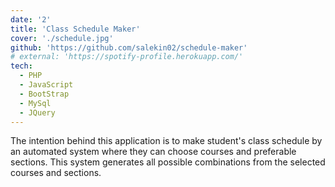 ```yaml
---
date: '2'
title: 'Class Schedule Maker'
cover: './schedule.jpg'
github: 'https://github.com/salekin02/schedule-maker'
# external: 'https://spotify-profile.herokuapp.com/'
tech:
  - PHP
  - JavaScript
  - BootStrap
  - MySql
  - JQuery
---
```


The intention behind this application is to make student's class schedule by an automated system where they can choose courses and preferable sections. This system generates all
possible combinations from the selected courses and sections.
